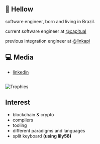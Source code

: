 ## :wave: Hellow


software engineer, born and living in Brazil.

current software engineer at [@capitual](https://www.capitual.com/)

previous integration engineer at [@linkapi](https://en.linkapi.solutions/)

## :computer: Media
* [linkedin](https://www.linkedin.com/in/alexandre-vardai-b8255b15b/)

## 
![Trophies](https://github-profile-trophy.vercel.app/?username=1garo&theme=oldie&column=5&margin-w=60&margin-h=20)

## Interest

* blockchain & crypto
* compilers
* tooling
* different paradigms and languages
* split keyboard **(using lily58)**
